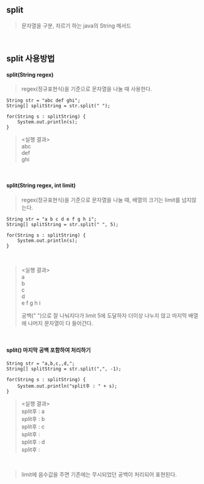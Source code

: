 ## split

> 문자열을 구분, 자르기 하는 java의 String 메서드

</br>

## split 사용방법

#### split(String regex) </br>

> regex(정규표현식)을 기준으로 문자열을 나눌 때 사용한다.

```
String str = "abc def ghi";
String[] splitString = str.split(" ");

for(String s : splitString) {
    System.out.println(s);
}
```

> <실행 결과> </br>
> abc </br>
> def </br>
> ghi </br>

 </br>

#### split(String regex, int limit)  </br>

> regex(정규표현식)을 기준으로 문자열을 나눌 때, 배열의 크기는 limit를 넘지않는다.

```
String str = "a b c d e f g h i";
String[] splitString = str.split(" ", 5);

for(String s : splitString) {
    System.out.println(s);
}
```

</br>

> <실행 결과> </br>
> a </br>
> b </br>
> c </br>
> d </br>
> e f g h i </br>
> 
> 공백(" ")으로 잘 나눠지다가 limit 5에 도달하자 더이상 나누지 않고 마지막 배열에 나머지 문자열이 다 들어간다. 

 </br>


#### split() 마지막 공백 포함하여 처리하기  </br>

```
String str = "a,b,c,,d,";
String[] splitString = str.split(",", -1);

for(String s : splitString) {
    System.out.println("split후 : " + s);
}
```

> <실행 결과> </br>
> split후 : a </br>
> split후 : b </br>
> split후 : c </br>
> split후 :  </br>
> split후 : d </br>
> split후 :  </br>

 </br>
 
 > limit에 음수값을 주면 기존에는 무시되었던 공백이 처리되어 표현된다.

